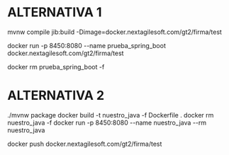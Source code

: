 # ALTERNATIVA 1
mvnw compile jib:build -Dimage=docker.nextagilesoft.com/gt2/firma/test

docker run -p 8450:8080 --name prueba_spring_boot docker.nextagilesoft.com/gt2/firma/test

docker rm prueba_spring_boot -f

# ALTERNATIVA 2
./mvnw package
docker build -t nuestro_java -f Dockerfile .
docker rm nuestro_java -f
docker run -p 8450:8080 --name nuestro_java --rm nuestro_java

docker push docker.nextagilesoft.com/gt2/firma/test
